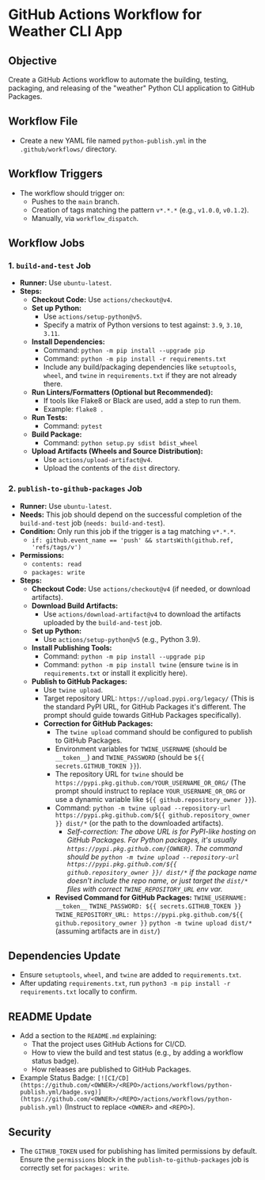 # GitHub Actions Workflow for Weather CLI App

## Objective
Create a GitHub Actions workflow to automate the building, testing, packaging, and releasing of the "weather" Python CLI application to GitHub Packages.

## Workflow File
- Create a new YAML file named `python-publish.yml` in the `.github/workflows/` directory.

## Workflow Triggers
- The workflow should trigger on:
    - Pushes to the `main` branch.
    - Creation of tags matching the pattern `v*.*.*` (e.g., `v1.0.0`, `v0.1.2`).
    - Manually, via `workflow_dispatch`.

## Workflow Jobs

### 1. `build-and-test` Job
   - **Runner:** Use `ubuntu-latest`.
   - **Steps:**
     - **Checkout Code:** Use `actions/checkout@v4`.
     - **Set up Python:**
       - Use `actions/setup-python@v5`.
       - Specify a matrix of Python versions to test against: `3.9`, `3.10`, `3.11`.
     - **Install Dependencies:**
       - Command: `python -m pip install --upgrade pip`
       - Command: `python -m pip install -r requirements.txt`
       - Include any build/packaging dependencies like `setuptools`, `wheel`, and `twine` in `requirements.txt` if they are not already there.
     - **Run Linters/Formatters (Optional but Recommended):**
       - If tools like Flake8 or Black are used, add a step to run them.
       - Example: `flake8 .`
     - **Run Tests:**
       - Command: `pytest`
     - **Build Package:**
       - Command: `python setup.py sdist bdist_wheel`
     - **Upload Artifacts (Wheels and Source Distribution):**
       - Use `actions/upload-artifact@v4`.
       - Upload the contents of the `dist` directory.

### 2. `publish-to-github-packages` Job
   - **Runner:** Use `ubuntu-latest`.
   - **Needs:** This job should depend on the successful completion of the `build-and-test` job (`needs: build-and-test`).
   - **Condition:** Only run this job if the trigger is a tag matching `v*.*.*`.
     - `if: github.event_name == 'push' && startsWith(github.ref, 'refs/tags/v')`
   - **Permissions:**
     - `contents: read`
     - `packages: write`
   - **Steps:**
     - **Checkout Code:** Use `actions/checkout@v4` (if needed, or download artifacts).
     - **Download Build Artifacts:**
       - Use `actions/download-artifact@v4` to download the artifacts uploaded by the `build-and-test` job.
     - **Set up Python:**
       - Use `actions/setup-python@v5` (e.g., Python 3.9).
     - **Install Publishing Tools:**
       - Command: `python -m pip install --upgrade pip`
       - Command: `python -m pip install twine` (ensure `twine` is in `requirements.txt` or install it explicitly here).
     - **Publish to GitHub Packages:**
       - Use `twine upload`.
       - Target repository URL: `https://upload.pypi.org/legacy/` (This is the standard PyPI URL, for GitHub Packages it's different. The prompt should guide towards GitHub Packages specifically).
       - **Correction for GitHub Packages:**
         - The `twine upload` command should be configured to publish to GitHub Packages.
         - Environment variables for `TWINE_USERNAME` (should be `__token__`) and `TWINE_PASSWORD` (should be `${{ secrets.GITHUB_TOKEN }}`).
         - The repository URL for `twine` should be `https://pypi.pkg.github.com/YOUR_USERNAME_OR_ORG/` (The prompt should instruct to replace `YOUR_USERNAME_OR_ORG` or use a dynamic variable like `${{ github.repository_owner }}`).
         - Command: `python -m twine upload --repository-url https://pypi.pkg.github.com/${{ github.repository_owner }} dist/*` (or the path to the downloaded artifacts).
           - *Self-correction: The above URL is for PyPI-like hosting on GitHub Packages. For Python packages, it's usually `https://pypi.pkg.github.com/{OWNER}`. The command should be `python -m twine upload --repository-url https://pypi.pkg.github.com/${{ github.repository_owner }}/ dist/*` if the package name doesn't include the repo name, or just target the `dist/*` files with correct `TWINE_REPOSITORY_URL` env var.*
         - **Revised Command for GitHub Packages:**
           `TWINE_USERNAME: __token__`
           `TWINE_PASSWORD: ${{ secrets.GITHUB_TOKEN }}`
           `TWINE_REPOSITORY_URL: https://pypi.pkg.github.com/${{ github.repository_owner }}`
           `python -m twine upload dist/*` (assuming artifacts are in `dist/`)

## Dependencies Update
- Ensure `setuptools`, `wheel`, and `twine` are added to `requirements.txt`.
- After updating `requirements.txt`, run `python3 -m pip install -r requirements.txt` locally to confirm.

## README Update
- Add a section to the `README.md` explaining:
    - That the project uses GitHub Actions for CI/CD.
    - How to view the build and test status (e.g., by adding a workflow status badge).
    - How releases are published to GitHub Packages.
- Example Status Badge:
  `[![CI/CD](https://github.com/<OWNER>/<REPO>/actions/workflows/python-publish.yml/badge.svg)](https://github.com/<OWNER>/<REPO>/actions/workflows/python-publish.yml)`
  (Instruct to replace `<OWNER>` and `<REPO>`).

## Security
- The `GITHUB_TOKEN` used for publishing has limited permissions by default. Ensure the `permissions` block in the `publish-to-github-packages` job is correctly set for `packages: write`.